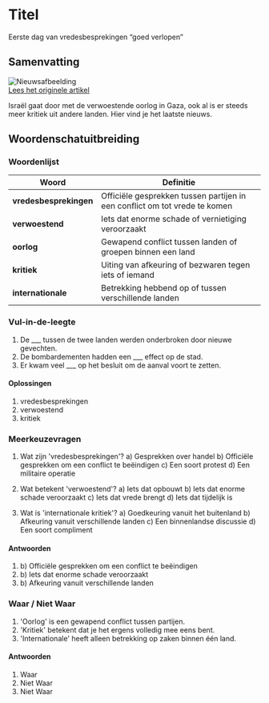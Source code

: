# Titel

Eerste dag van vredesbesprekingen “goed verlopen”

## Samenvatting

![Nieuwsafbeelding](https://prod-img.standaard.be/public/nieuws/8d0pra-smoke-rises-following-explosions-in-gaza-city-as-seen-from-central-gaza-strip/alternates/BASE_SIXTEEN_NINE/Smoke%20rises%20following%20explosions%20in%20Gaza%20City%20as%20seen%20from%20central%20Gaza%20Strip)   
[Lees het originele artikel](https://www.standaard.be/buitenland/eerste-dag-van-vredesonderhandelingen-positief-afgerond/35173881.html)

Israël gaat door met de verwoestende oorlog in Gaza, ook al is er steeds meer kritiek uit andere landen. Hier vind je het laatste nieuws.

## Woordenschatuitbreiding

### Woordenlijst

| Woord | Definitie |
|-------|-----------|
| **vredesbesprekingen** | Officiële gesprekken tussen partijen in een conflict om tot vrede te komen |
| **verwoestend** | Iets dat enorme schade of vernietiging veroorzaakt |
| **oorlog** | Gewapend conflict tussen landen of groepen binnen een land |
| **kritiek** | Uiting van afkeuring of bezwaren tegen iets of iemand |
| **internationale** | Betrekking hebbend op of tussen verschillende landen |

### Vul-in-de-leegte
1. De ___ tussen de twee landen werden onderbroken door nieuwe gevechten.
2. De bombardementen hadden een ___ effect op de stad.
3. Er kwam veel ___ op het besluit om de aanval voort te zetten.

#### Oplossingen
1. vredesbesprekingen
2. verwoestend
3. kritiek

### Meerkeuzevragen
1. Wat zijn 'vredesbesprekingen'?
   a) Gesprekken over handel
   b) Officiële gesprekken om een conflict te beëindigen
   c) Een soort protest
   d) Een militaire operatie

2. Wat betekent 'verwoestend'?
   a) Iets dat opbouwt
   b) Iets dat enorme schade veroorzaakt
   c) Iets dat vrede brengt
   d) Iets dat tijdelijk is

3. Wat is 'internationale kritiek'?
   a) Goedkeuring vanuit het buitenland
   b) Afkeuring vanuit verschillende landen
   c) Een binnenlandse discussie
   d) Een soort compliment

#### Antwoorden
1. b) Officiële gesprekken om een conflict te beëindigen
2. b) Iets dat enorme schade veroorzaakt
3. b) Afkeuring vanuit verschillende landen

### Waar / Niet Waar
1. 'Oorlog' is een gewapend conflict tussen partijen.
2. 'Kritiek' betekent dat je het ergens volledig mee eens bent.
3. 'Internationale' heeft alleen betrekking op zaken binnen één land.

#### Antwoorden
1. Waar
2. Niet Waar
3. Niet Waar